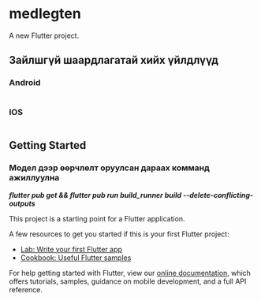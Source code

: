 
# medlegten

A new Flutter project.
## Зайлшгүй шаардлагатай хийх үйлдлүүд
### Android 
```

```
### IOS
```

``` 

## Getting Started

### Модел дээр өөрчлөлт оруулсан дараах комманд ажиллуулна 
***flutter pub get && flutter pub run build_runner build --delete-conflicting-outputs***

This project is a starting point for a Flutter application.

A few resources to get you started if this is your first Flutter project:

- [Lab: Write your first Flutter app](https://flutter.dev/docs/get-started/codelab)
- [Cookbook: Useful Flutter samples](https://flutter.dev/docs/cookbook)

For help getting started with Flutter, view our
[online documentation](https://flutter.dev/docs), which offers tutorials,
samples, guidance on mobile development, and a full API reference.
